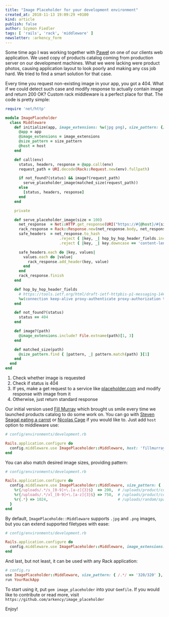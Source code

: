 ```yaml
---
title: "Image Placeholder for your development environment"
created_at: 2018-11-13 19:09:29 +0100
kind: article
publish: false
author: Szymon Fiedler
tags: [ 'rails', 'rack', 'middleware' ]
newsletter: :arkency_form
---
```


Some time ago I was working together with [Paweł](https://twitter.com/pawelpacana) on one of our clients web application. We used copy of products catalog coming from production server on our development machines. What we were lacking were product photos, causing application layout to look poorly and making any css job hard. We tried to find a smart solution for that case.

<!-- more -->

Every time you request non-existing image in your app, you got a 404. What if we could detect such case and modify response to actually contain image and return 200 OK? Custom rack middleware is a perfect place for that. The code is pretty simple:

```ruby
require 'net/http'

module ImagePlaceholder
  class Middleware
    def initialize(app, image_extensions: %w(jpg png), size_pattern: {/.*/ => 100}, host: 'via.placeholder.com')
      @app = app
      @image_extensions = image_extensions
      @size_pattern = size_pattern
      @host = host
    end

    def call(env)
      status, headers, response = @app.call(env)
      request_path = URI.decode(Rack::Request.new(env).fullpath)

      if not_found?(status) && image?(request_path)
        serve_placeholder_image(matched_size(request_path))
      else
        [status, headers, response]
      end
    end

    private

    def serve_placeholder_image(size = 100)
      net_response  = Net::HTTP.get_response(URI("https://#{@host}/#{size}"))
      rack_response = Rack::Response.new(net_response.body, net_response.code.to_i)
      safe_headers  = net_response.to_hash
                        .reject { |key, _| hop_by_hop_header_fields.include?(key.downcase) }
                        .reject { |key, _| key.downcase == 'content-length' }

      safe_headers.each do |key, values|
        values.each do |value|
          rack_response.add_header(key, value)
        end
      end
      rack_response.finish
    end

    def hop_by_hop_header_fields
      # https://tools.ietf.org/html/draft-ietf-httpbis-p1-messaging-14#section-7.1.3.1
      %w(connection keep-alive proxy-authenticate proxy-authorization te trailer transfer-encoding upgrade)
    end

    def not_found?(status)
      status == 404
    end

    def image?(path)
      @image_extensions.include? File.extname(path)[1, 3]
    end

    def matched_size(path)
      @size_pattern.find { |pattern, _| pattern.match(path) }[1]
    end
  end
end
```

1. Check whether image is requested
2. Check if status is 404
3. If yes, make a get request to a service like [placeholder.com](placeholder.com) and modify response with image from it
4. Otherwise, just return standard response

Our initial version used [Fill Murray](https://fillmurray.com) which brought us smile every time we launched products catalog to do some work on. You can go with [Steven Seagal eating a carrot](https://www.stevensegallery.com) or [Nicolas Cage](https://https://www.placecage.com) if you would like to. Just add `host` option to middleware use:

```ruby
# config/environments/development.rb

Rails.application.configure do
  config.middleware.use ImagePlaceholder::Middleware, host: 'fillmurray.com'
end
```

You can also match desired image sizes, providing pattern:

```ruby
# config/environments/development.rb

Rails.application.configure do
  config.middleware.use ImagePlaceholder::Middleware, size_pattern: {
    %r{/uploads/.*/s_[0-9]+\.[a-z]{3}$}  => 200,  # /uploads/product/cover/42/s_9781467775687.jpg
    %r{/uploads/.*/xl_[0-9]+\.[a-z]{3}$} => 750,  # /uploads/product/cover/42/xl_9781467775687.jpg
    %r{.*} => 1024,                               # /uploads/random/spanish_inquisition.png
  }
end
```

By default, `ImagePlaceholde::Middleware` supports `.jpg` and `.png` images, but you can extend supported filetypes with ease:

```ruby
# config/environments/development.rb

Rails.application.configure do
  config.middleware.use ImagePlaceholder::Middleware, image_extensions: %w(jpg jpeg png webp gif)
end
```

And last, but not least, it can be used with any Rack application:

```ruby
# config.ru
use ImagePlaceholder::Middleware, size_pattern: { /.*/ => '320/320' }, host: 'fillmurray.com'
run YourRackApp
```

To start using it, put `gem image_placeholder` into your `Gemfile`. If you would like to contribute or read more, visit `https://github.com/arkency/image_placeholder`

Enjoy!

